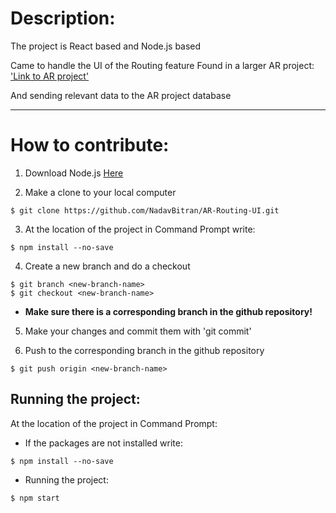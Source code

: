 # Description:

The project is React based and Node.js based

Came to handle the UI of the Routing feature
Found in a larger AR project: ['Link to AR project'](https://github.com/KapGames/AR-Team "Link to AR project")

And sending relevant data to the AR project database

---
# How to contribute:
    
1. Download Node.js [Here](https://nodejs.org/en "Link to nodejs website")

2. Make a clone to your local computer 
```
$ git clone https://github.com/NadavBitran/AR-Routing-UI.git
```

3. At the location of the project in Command Prompt write:
```
$ npm install --no-save
```

4. Create a new branch and do a checkout
```
$ git branch <new-branch-name>
$ git checkout <new-branch-name>
```
- **Make sure there is a corresponding branch in the github repository!**

5. Make your changes and commit them with 'git commit'

6. Push to the corresponding branch in the github repository
```
$ git push origin <new-branch-name>
```


## Running the project:


At the location of the project in Command Prompt:

- If the packages are not installed write:
```
$ npm install --no-save
```

- Running the project:
```
$ npm start
```
